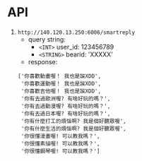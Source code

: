 # API

1. `http://140.120.13.250:6006/smartreply`
	* query string:
		* `<INT>`    user_id: 123456789
		* `<STRING>` bearid: 'XXXXX'
	* response:
	```
	['你喜歡動畫喔！ 我也是誒XDD',
	 '你喜歡運動喔！ 我也是誒XDD',
	 '你喜歡吉他喔！ 我也是誒XDD',
	 '你有去過歐洲喔? 有啥好玩的嗎？',
	 '你有去過動漫喔? 有啥好玩的嗎？',
	 '你有去過日本喔? 有啥好玩的嗎？',
	 '你有什麼打工的煩惱啊? 我是個好聽眾喔',
	 '你有什麼生活的煩惱啊? 我是個好聽眾喔',
	 '你很懂漫畫喔! 可以教我嗎？',
	 '你很懂素描喔! 可以教我嗎？',
	 '你很懂鋼琴喔! 可以教我嗎？']
	 ```